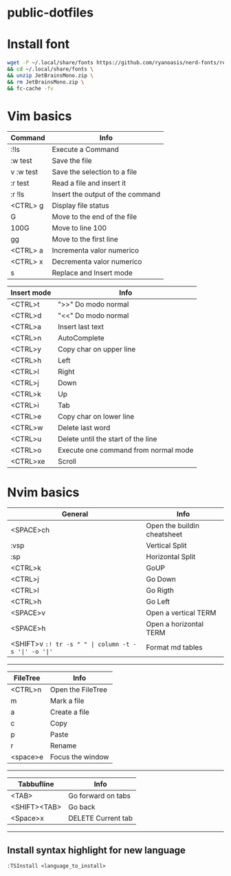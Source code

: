 # public-dotfiles

# Install font

```bash
wget -P ~/.local/share/fonts https://github.com/ryanoasis/nerd-fonts/releases/download/v3.0.2/JetBrainsMono.zip \
&& cd ~/.local/share/fonts \
&& unzip JetBrainsMono.zip \
&& rm JetBrainsMono.zip \
&& fc-cache -fv
```

# Vim basics 

Command     |   Info
------------|-------------
:!ls    |   Execute a Command
:w test |   Save the file
v :w test   |   Save the selection to a file
:r test |   Read a file and insert it
:r !ls  |   Insert the output of the command
\<CTRL> g   |   Display file status
G   |   Move to the end of the file
100G    |   Move to line 100
gg  |   Move to the first line
\<CTRL> a   |   Incrementa valor numerico
\<CTRL> x   |   Decrementa valor numerico
s   |   Replace and Insert mode


Insert mode | Info
------------|----------
\<CTRL>t    |   ">>" Do modo normal
\<CTRL>d    |   "<<" Do modo normal
\<CTRL>a    |   Insert last text
\<CTRL>n    |   AutoComplete
\<CTRL>y    |   Copy char on upper line
\<CTRL>h    |   Left
\<CTRL>l|   Right
\<CTRL>j    |   Down
\<CTRL>k    |   Up
\<CTRL>i|   Tab
\<CTRL>e    |   Copy char on lower line
\<CTRL>w    |   Delete last word
\<CTRL>u|   Delete until the start of the line
\<CTRL>o    |   Execute one command from normal mode
\<CTRL>xe   |   Scroll


# Nvim basics

| General | Info |
| -------| ---------|
|\<SPACE>ch	    |  Open the buildin cheatsheet|
|:vsp			|Vertical Split|
|:sp			|Horizontal Split|
|\<CTRL>k		|GoUP|
|\<CTRL>j		|Go Down|
|\<CTRL>l		|Go Rigth|
|\<CTRL>h		|Go Left|
|\<SPACE>v		|Open a vertical TERM| 
|\<SPACE>h		|Open a horizontal TERM|
|\<SHIFT>v `:! tr -s " " \| column -t -s '\|' -o '\|'` |  Format md tables |
***
| FileTree | Info |
| -------| ---------|
| \<CTRL>n |Open the FileTree | 
| m         | Mark a file | 
| a         | Create a file |
| c         | Copy | 
| p         | Paste | 
| r         | Rename  |
| \<space>e  | Focus the window |
***

| Tabbufline | Info |
| -------| ---------|
| \<TAB> | Go forward on tabs | 
| \<SHIFT>\<TAB> | Go back |
| \<Space>x     | DELETE Current tab | 

*** 
## Install syntax highlight for new language
`:TSInstall <language_to_install>`

